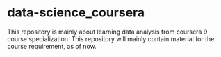 # data-science_coursera
This repository is mainly about learning data analysis from coursera 9 course specialization. This repository will mainly contain material for the course requirement, as of now. 
